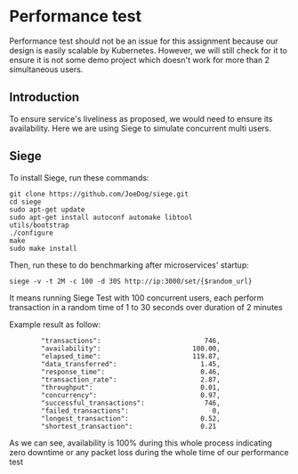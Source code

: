 # Performance test

Performance test should not be an issue for this assignment because our design is easily scalable by Kubernetes. However, we will still check for it to ensure it is not some demo project which doesn't work for more than 2 simultaneous users.

## Introduction

To ensure service's liveliness as proposed, we would need to ensure its availability. Here we are using Siege to simulate concurrent multi users.

## Siege

To install Siege, run these commands:

```shell
git clone https://github.com/JoeDog/siege.git
cd siege
sudo apt-get update
sudo apt-get install autoconf automake libtool
utils/bootstrap
./configure
make
sudo make install
```

Then, run these to do benchmarking after microservices' startup:

```shell
siege -v -t 2M -c 100 -d 30S http://ip:3000/set/{$random_url}
```

It means running Siege Test with 100 concurrent users, each perform transaction in a random time of 1 to 30 seconds over duration of 2 minutes

Example result as follow:

```shell
        "transactions":                          746,
        "availability":                       100.00,
        "elapsed_time":                       119.87,
        "data_transferred":                     1.45,
        "response_time":                        0.46,
        "transaction_rate":                     2.87,
        "throughput":                           0.01,
        "concurrency":                          0.97,
        "successful_transactions":               746,
        "failed_transactions":                     0,
        "longest_transaction":                  0.52,
        "shortest_transaction":                 0.21
```

As we can see, availability is 100% during this whole process indicating zero downtime or any packet loss during the whole time of our performance test